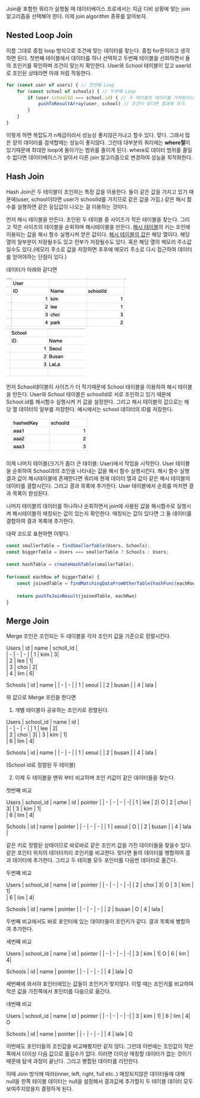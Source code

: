 
Join을 포함한 쿼리가 실행될 때 데이터베이스 프로세서는 지금 디비 상황에 맞는 join 알고리즘을 선택해야 한다.
이제 join algorithm 종류를 알아보자.

## Nested Loop Join
이름 그대로 중첩 loop 방식으로 조건에 맞는 데이터를 찾는다. 중첩 for문이라고 생각하면 된다.
첫번째 테이블에서 데이터를 하나 선택하고 두번째 테이블을 선회하면서 둘의 조인키를 확인하며 조건이 맞는지 확인한다.
User와 School 테이블이 있고 userId로 조인된 상태라면 아래 처럼 작동한다.

```ts
for (const user of users) { // 첫번째 Loop
    for (const school of schools) { // 두번째 Loop
        if (user.schoolId === school.id) { // 두 테이블의 데이터를 가져왔으니 조인 조건 확인.
            pushToResultArray(user, school) // 조건이 맞다면 결과에 추가.
        }
    }
}
```
이렇게 하면 복잡도가 n제곱이라서 성능상 좋지않은거냐고 할수 있다. 맞다. 그래서 많은 양의 데이터를 검색할때는 성능이 좋지않다.
그런데 대부분의 쿼리에는 **where절**이 있기때문에 최대한 loop에 돌아가는 범위를 줄이게 된다. where로 데이터 범위를 줄일수 없다면 데이터베이스가 알아서 다른 join 알고리즘으로 변경하여 성능을 최적화한다.


## Hash Join
Hash Join은 두 테이블이 조인하는 특정 값을 이용한다. 둘이 같은 값을 가지고 있기 때문에(user, school이라면 user가 schoolId를 가지므로 같은 값을 가짐.) 같은 해시 함수를 실행하면 같은 응답값이 나오는 걸 이용하는 것이다.

먼저 해시 테이블을 만든다. 조인된 두 테이블 중 사이즈가 작은 테이블을 찾는다. 그리고 작은 사이즈의 테이블을 순회하며 해시테이블을 만든다. <U>해시 테이블</U>의 키는 조인에 이용되는 값을 해시 함수 실행시켜 얻은 값이다. <U>해시 테이블의 값</U>은 해당 열이다. 해당 열의 일부분이 저장될수도 있고 전부가 저장될수도 있다. 혹은 해당 열의 메모리 주소값일수도 있다.(메모리 주소로 값을 저장하면 추후에 메모리 주소로 다시 접근하여 데이터를 얻어야하는 단점이 있다.)

데이터가 아래와 같다면

![1](/img/writing-images/usertable.png)
![2](/img/writing-images/schooltable.png)

먼저 School테이블이 사이즈가 더 작기때문에 School 테이블을 이용하여 해시 테이블을 만든다. User와 School 테이블은 schoolId로 서로 조인하고 있기 때문에 School.id를 해시함수 실행시켜 키 값을 설정한다. 그리고 해시 테이블의 값으로는 해당 열 데이터의 일부를 저장한다. 예시에서는 school 데이터의 ID를 저장한다.

![2](/img/writing-images/hashtable.png)

이제 나머지 테이블(크기가 좀더 큰 테이블: User)에서 작업을 시작한다. User 테이블을 순회하여 School과의 조인을 나타내는 값을 해시 함수 실행시킨다. 해시 함수 실행 결과 값이 해시테이블에 존재한다면 쿼리에 현재 데이터 열과 값이 같은 해시 테이블의 데이터를 결합시킨다. 그리고 결과 목록에 추가한다. User 테이블에서 순회를 마치면 결과 목록이 완성된다.

나머지 테이블의 데이터를 하나하나 순회하면서 join에 사용된 값을 해시함수로 실행시켜 해시테이블의 매칭되는 값이 있는지 확인한다. 매칭되는 값이 있다면 그 둘 데이터를 결합하여 결과 목록에 추가한다.

대략 코드로 표현하면 이렇다.
```ts
const smallerTable = findSmallerTable(Users, Schools);
const biggerTable = Users === smallerTable ? Schools : Users;

const hashTable = createHashTable(smallerTable);

for(const eachRow of biggerTable) {
    const joinedTable = findMatchingDataFromOtherTable(hashFunc(eachRow.joinKey))

    return pushToJoinResult(joinedTable, eachRwo)
}
```

## Merge Join

Merge 조인은 조인되는 두 테이블을 각자 조인키 값을 기준으로 정렬시킨다.

Users
| id    | name | scholl_Id |    
| - | - | - |
| 1  | kim    |  3|   
| 2 | lee    |    1|   
| 3    | choi    | 2|        
| 4    | lim    |   6| 

Schools
| id    | name |
| - | - |
| 1  | seoul    |
| 2 | busan    |
| 4    | lala    |

위 값으로 Merge 조인을 한다면

1. 개별 테이블이 공유하는 조인키로 정렬된다.

Users
| school_id    | name | id |    
| - | - | - |
| 1 | lee    |    2|   
| 2    | choi    | 3| 
| 3  | kim    |  1|          
| 6    | lim    |   4| 

Schools
| id    | name |
| - | - |
| 1  | seoul    |
| 2 | busan    |
| 4    | lala    |

(School id로 정렬된 두 테이블)

2. 이제 두 테이블을 맨위 부터 비교하며 조인 키값이 같은 데이터들을 찾는다.

첫번째 비교

Users
| school_id    | name | id | pointer |
| - | - | - | -|
| 1 | lee    |    2|   O
| 2    | choi    | 3| 
| 3  | kim    |  1|          
| 6    | lim    |   4| 

Schools
| id    | name | pointer |
| - | - | - |
| 1  | seoul    | O |
| 2 | busan    |
| 4    | lala    |

같은 키로 정렬된 상태이므로 바로바로 같은 조인키 값을 가진 데이터들을 찾을수 있다. 
같은 포인터 위치의 데이터끼리 조인키를 비교한다. 맞다면 둘의 데이터를 병합하여 결과 데이터에 추가한다.
그리고 두 테이블 모두 포인터를 다음번 데이터로 옮긴다.

두번째 비교

Users
| school_id    | name | id | pointer |
| - | - | - | -|
| 2    | choi    | 3| O
| 3  | kim    |  1|        
| 6    | lim    |   4| 

Schools
| id    | name | pointer |
| - | - | - |
| 2 | busan    | O
| 4    | lala    |

두번째 비교에서도 바로 포인터에 있는 데이터들이 조인키가 같다. 결과 목록에 병합하여 추가한다.

세번째 비교

Users
| school_id    | name | id | pointer |
| - | - | - | -|
| 3  | kim    |  1| O
| 6    | lim    |   4| 

Schools
| id    | name | pointer |
| - | - | - |
| 4    | lala    | O

세번째에 와서야 포인터에있는 값들이 조인키가 맞지않다. 이럴 때는 조인키를 비교하여 작은 값을 가진쪽에서 포인터를 다음으로 옮긴다.

네번째 비교

Users
| school_id    | name | id | pointer |
| - | - | - | -|
| 3  | kim    |  1| 
| 6    | lim    |   4|  O

Schools
| id    | name | pointer |
| - | - | - |
| 4    | lala    | O

이번에도 포인터들의 조인값을 비교해봤지만 같지 않다. 그런데 이번에는 조인값이 작은 쪽에서 더이상 다음 값으로 옮길수가 없다. 이러면 더이상 매칭할 데이터가 없는 것이기 때문에 탐색 과정이 끝난다. 그리고 병합된 데이터를 리턴한다.

이때 Join 방식에 따라(inner, left, right, full etc..) 매칭되지않은 데이터들에 대해 null을 한쪽 테이블 데이터는 null을 설정해서 결과값에 추가할지 두 테이블 데이터 모두 보여주지않을지 결정하게 된다.

